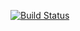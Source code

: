 [![Build Status](https://travis-ci.org/rjrudman/LINQ-Expression-Comparer.svg?branch=master)](https://travis-ci.org/rjrudman/LINQ-Expression-Comparer)